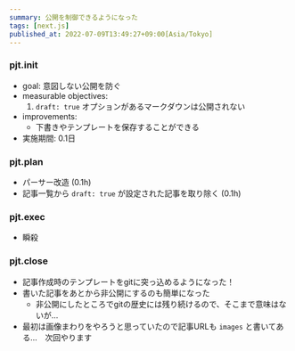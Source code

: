 ```yaml
---
summary: 公開を制御できるようになった
tags: [next.js]
published_at: 2022-07-09T13:49:27+09:00[Asia/Tokyo]
---
```


### pjt.init

-   goal: 意図しない公開を防ぐ
-   measurable objectives:
    1. `draft: true` オプションがあるマークダウンは公開されない
-   improvements:
    -   下書きやテンプレートを保存することができる
-   実施期間: 0.1日

### pjt.plan

-   パーサー改造 (0.1h)
-   記事一覧から `draft: true` が設定された記事を取り除く (0.1h)

### pjt.exec

-   瞬殺

### pjt.close

-   記事作成時のテンプレートをgitに突っ込めるようになった！
-   書いた記事をあとから非公開にするのも簡単になった
    -   非公開にしたところでgitの歴史には残り続けるので、そこまで意味はないが…
-   最初は画像まわりをやろうと思っていたので記事URLも `images` と書いてある…　次回やります
